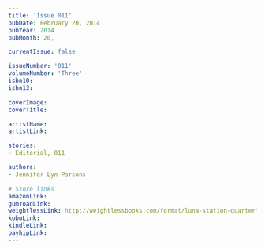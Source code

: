 ```yaml
---
title: 'Issue 011'
pubDate: February 20, 2014
pubYear: 2014
pubMonth: 20,

currentIssue: false

issueNumber: '011'
volumeNumber: 'Three'
isbn10:
isbn13:

coverImage:
coverTitle:

artistName:
artistLink:

stories: 
- Editorial, 011

authors: 
- Jennifer Lyn Parsons

# Store links
amazonLink: 
gumroadLink: 
weightlessLink: http://weightlessbooks.com/format/luna-station-quarterly-issue-11/
koboLink:
kindleLink: 
payhipLink: 
---
```


        